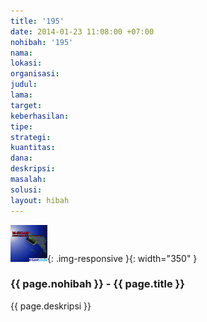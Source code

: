 ```yaml
---
title: '195'
date: 2014-01-23 11:08:00 +07:00
nohibah: '195'
nama:
lokasi:
organisasi:
judul:
lama:
target:
keberhasilan:
tipe:
strategi:
kuantitas:
dana:
deskripsi:
masalah:
solusi:
layout: hibah
---
```


![195](/static/img/hibahcms/195.png){: .img-responsive }{: width="350" }

### {{ page.nohibah }} - {{ page.title }}

{{ page.deskripsi }}
